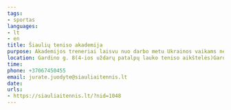 ```yaml
---
tags:
- sportas
languages:
- lt
- en
title: Šiaulių teniso akademija
purpose: Akademijos treneriai laisvu nuo darbo metu Ukrainos vaikams neatlygintinai organizuos teniso treniruotes.
location: Gardino g. 8(4-ios uždarų patalpų lauko teniso aikštelės)Gardino g. 10(6-ios atviros lauko teniso aikštelės)Lukauskio g. 7(4-ios atviros lauko teniso aikštelės)
time: 
phone: +37067450455
email: jurate.juodyte@siauliaitennis.lt
date: 
urls:
- https://siauliaitennis.lt/?nid=1048
---
```

